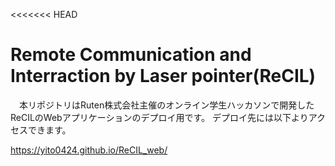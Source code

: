 <<<<<<< HEAD
# Remote Communication and Interraction by Laser pointer(ReCIL)

　本リポジトリはRuten株式会社主催のオンライン学生ハッカソンで開発したReCILのWebアプリケーションのデプロイ用です。
デプロイ先には以下よりアクセスできます。

https://yito0424.github.io/ReCIL_web/

